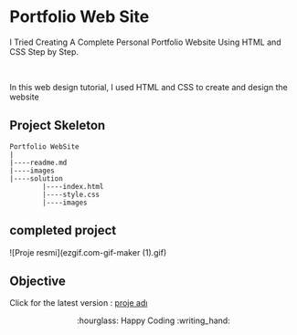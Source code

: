 # Portfolio Web Site

I Tried Creating A Complete Personal Portfolio Website Using HTML and CSS Step by Step.

<br>

In this web design tutorial, I used HTML and CSS to create and design the website 
<br>
## Project Skeleton
```
Portfolio WebSite
|
|----readme.md
|----images
|----solution
        |----index.html
        |----style.css
        |----images
```
## completed project
![Proje resmi](ezgif.com-gif-maker (1).gif)
## Objective
Click for the latest version : [proje adı]([https://haliboss.github.io/....../])

<center> :hourglass: Happy Coding  :writing_hand: </center>
